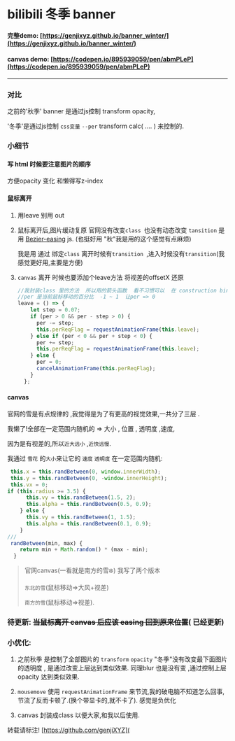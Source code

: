 # bilibili 冬季 banner



#### 完整demo:  [https://genjixyz.github.io/banner_winter/](https://genjixyz.github.io/banner_winter/)

#### canvas demo: [https://codepen.io/895939059/pen/abmPLeP](https://codepen.io/895939059/pen/abmPLeP)

-----

  

### 对比

 之前的'秋季' banner 是通过js控制 transform opacity,

'冬季'是通过js控制 `css变量` `--per`  transform calc( .... ) 来控制的.

### 小细节

#### 写 html 时候要注意图片的顺序 

方便opacity 变化  和懒得写z-index



#### 鼠标离开

1. 用leave 别用 out 

2. 鼠标离开后,图片缓动复原 官网没有改变`class `也没有动态改变 `tansition` 是用 [Bezier-easing](https://github.com/gre/bezier-easing) js.   (也挺好用 "秋"我是用的这个感觉有点麻烦)

   我是用 通过 绑定`class`  离开时候有`transition `,进入时候没有`transition`(我感觉更好用,主要是方便)

3. `canvas` 离开 时候也要添加个leave方法 将视差的offsetX  还原

   ```js
   //我封装class 里的方法  所以用的箭头函数  看不习惯可以  在 construction bind(this)下
   //per 是当前鼠标移动的百分比  -1 ~ 1  让per => 0
   leave = () => {
       let step = 0.07;
       if (per > 0 && per - step > 0) {
         per -= step;
         this.perReqFlag = requestAnimationFrame(this.leave);
       } else if (per < 0 && per + step < 0) {
         per += step;
         this.perReqFlag = requestAnimationFrame(this.leave);
       } else {
         per = 0;
         cancelAnimationFrame(this.perReqFlag);
       }
     };
   ```

   



#### canvas

官网的雪是有点规律的 ,我觉得是为了有更高的视觉效果,一共分了三层 .

我懒了!全部在一定范围内随机的 => 大小  , 位置 , 透明度 ,速度,   

因为是有视差的,所以`近大远小` ,`近快远慢`.

我通过 `雪花` 的`大小`来让它的 `速度` `透明度` 在一定范围内随机:

```js
 this.x = this.randBetween(0, window.innerWidth);
 this.y = this.randBetween(0, -window.innerHeight);  
 this.vx = 0;
if (this.radius >= 3.5) {
      this.vy = this.randBetween(1.5, 2);
      this.alpha = this.randBetween(0.5, 0.9);
    } else {
      this.vy = this.randBetween(1, 1.5);
      this.alpha = this.randBetween(0.1, 0.9);
    }
///
 randBetween(min, max) {
    return min + Math.random() * (max - min);
  }
```

> 官网canvas(一看就是南方的雪❄️) 我写了两个版本 
>
> `东北的雪`(鼠标移动=>大风+视差) 
>
> `南方的雪`(鼠标移动=>视差).







### 待更新: ~~当鼠标离开 canvas 后应该 easing 回到原来位置~~( 已经更新)

### 小优化:

1. 之前秋季 是控制了全部图片的 `transform` `opacity`
   "冬季"没有改变最下面图片的透明度 , 是通过改变上层达到类似效果.
   同理blur 也是没有变 ,通过控制上层opacity 达到类似效果.

2. `mousemove` 使用 `requestAnimationFrame` 来节流,我的破电脑不知道怎么回事,节流了反而卡顿了.(换个带显卡的,就不卡了). 感觉是负优化


3. canvas  封装成class  以便大家,和我以后使用.  


转载请标注! [https://github.com/genjiXYZ](
